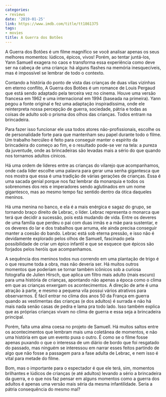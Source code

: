 ```yaml
---
categories:
- reviews
date: '2019-01-25'
link: https://www.imdb.com/title/tt1861375
tags:
- movies
title: A Guerra dos Botões
---
```


A Guerra dos Botões é um filme magnífico se você analisar apenas os seus melhores momentos: lúdicos, épicos, vivos! Porém, ao tentar juntá-los, Yann Samuell exagera no caos e transforma essa experiência como deve ser na cabeça de uma criança: há alguns flashes na memória inesquecíveis, mas é impossível se lembrar de todo o contexto.

Contando a história do ponto de vista das crianças de duas vilas vizinhas em eterno conflito, A Guerra dos Botões é um romance de Louis Pergaud que está sendo adaptado pela terceira vez no cinema. Houve uma versão francesa em 1962 e uma internacional em 1994 (baseada na primeira). Yann pegou a fonte original e fez uma adaptação inspiradíssima, onde ele reinterpreta nossa percepção de guerra, sociedade, pátria e todas as coisas de adulto sob o prisma dos olhos das crianças. Todos entram na brincadeira.

Para fazer isso funcionar ele usa todos atores não-profissionais, escolhe os de personalidade forte para que mantenham seu papel durante todo o filme. Um trabalho hercúleo é feito para conseguir manter o espírito da brincadeira do começo ao fim, e o resultado pode-se ver na tela: a pureza da juventude, onde as brincadeiras são levadas mais a sério do que quando nos tornamos adultos cínicos.

Há uma ordem de líderes entre as crianças do vilarejo que acompanhamos, onde cada líder escolhe uma palavra para gerar uma senha gigantesca que nos mostra que essa é uma tradição de várias gerações de crianças. Essa é uma sacada genial porque nos faz lembrar da monarquia e todos os sobrenomes dos reis e imperadores sendo aglutinados em um nome gigantesco, mas ao mesmo tempo faz sentido dentro da ótica daqueles meninos.

Há uma menina no banco, e ela é a mais enérgica e sagaz do grupo, se tornando braço direito de Lebrac, o líder. Lebrac representa o monarca que terá que decidir a sucessão, pois está mudando de vida. Entre os deveres de uma família que perdeu o pai com duas irmãs e a mãe para sustentar, e os deveres do lar e dos trabalhos que arruma, ele ainda precisa conseguir manter a coesão do bando. Lebrac está sob eterna pressão, e isso não é devidamente explorado pelos olhos de Samuell, fascinado pela possibilidade de criar um épico infantil e que se esquece que épicos são forjados pelos heróis que acompanhamos.

A sequência dos meninos todos nus correndo em uma plantação de trigo é o que resume toda a obra, mas não deveria ser. Há muitos outros momentos que poderiam se tornar também icônicos sob a curiosa fotografia de Julien Hirsch, que aplica um filtro mais adulto (mais escuro) para uma história de crianças, apontando não apenas a época como o clima em que as crianças enxergam os acontecimentos. A direção de arte é uma atração à parte, e mesmo a pequena vila possui vários atrativos para observarmos. É fácil entrar no clima dos anos 50 da França em guerra quando as vestimentas das crianças (e dos adultos) é surrada e não há mais nada senão casas de pedra e lama pra todo lado. Isso também explica que as próprias crianças vivam no clima de guerra e essa seja a brincadeira principal.

Porém, falta uma alma coesa no projeto de Samuell. Há muitos saltos entre os acontecimentos que lembram mais uma coletânea de momentos, e não uma história em que um evento puxa o outro. É como se o filme fosse apenas puxando o que o interessa de um diário de bordo que foi resgatado do passado, mas ninguém se interessou em narrar esses feitos partindo de algo que não fosse a passagem para a fase adulta de Lebrac, e nem isso é vital para metade do filme.

Bom, mas o importante para o espectador é que ele terá, sim, momentos brilhantes e lúdicos de crianças (e até adultos) levando a sério a brincadeira da guerra, e o que nos faz pensar em alguns momentos como a guerra dos adultos é apenas uma versão mais séria da mesma infantilidade. Seria a pátria consequência do mesmo mal?